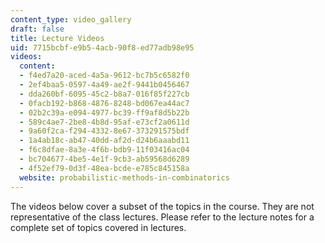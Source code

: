 ```yaml
---
content_type: video_gallery
draft: false
title: Lecture Videos
uid: 7715bcbf-e9b5-4acb-90f8-ed77adb98e95
videos:
  content:
  - f4ed7a20-aced-4a5a-9612-bc7b5c6582f0
  - 2ef4baa5-0597-4a49-ae2f-9441b0456467
  - dda260bf-6095-45c2-b8a7-016f85f227cb
  - 0facb192-b868-4876-8248-bd067ea44ac7
  - 02b2c39a-e094-4977-bc39-ff9af8d5b22b
  - 589c4ae7-2be8-4b8d-95af-e73cf2a0611d
  - 9a60f2ca-f294-4332-8e67-373291575bdf
  - 1a4ab18c-ab47-40dd-af2d-d24b6aaabd11
  - f6c8dfae-8a3e-4f6b-bdb9-11f03416ac04
  - bc704677-4be5-4e1f-9cb3-ab59568d6289
  - 4f52ef79-0d3f-48ea-bcde-e785c845158a
  website: probabilistic-methods-in-combinatorics
---
```

The videos below cover a subset of the topics in the course. They are not representative of the class lectures. Please refer to the lecture notes for a complete set of topics covered in lectures.